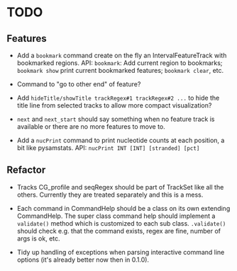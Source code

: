 TODO
====

Features
--------

* Add a `bookmark` command create on the fly an IntervalFeatureTrack with bookmarked regions.  API:
`bookmark`: Add current region to bookmarks; `bookmark show` print current bookmarked features;
`bookmark clear`, etc.

* Command to "go to other end" of feature? 

* Add `hideTitle/showTitle trackRegex#1 trackRegex#2 ...` to hide the title line from selected
 tracks to allow more compact visualization?

* `next` and `next_start` should say something when no feature track is available or there are no more
features to move to.

* Add a `nucPrint` command to print nucleotide counts at each position, a bit like pysamstats. API:
`nucPrint INT [INT] [stranded] [pct]`

Refactor
--------

* Tracks CG_profile and seqRegex should be part of TrackSet like all the others. Currently they are treated 
separately and this is a mess.

* Each command in CommandHelp should be a class on its own extending CommandHelp. The super class command help
should implement a `validate()` method which is customized to each sub class. `.validate()` should check e.g.
that the command exists, regex are fine, number of args is ok, etc.

* Tidy up handling of exceptions when parsing interactive command line options (it's already better now then in 0.1.0). 
    